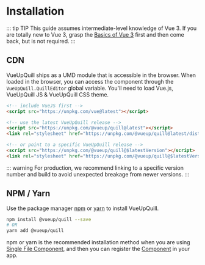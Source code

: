 # Installation

::: tip TIP
This guide assumes intermediate-level knowledge of Vue 3. If you are totally new to Vue 3, grasp the [Basics of Vue 3](https://v3.vuejs.org/guide/introduction.html) first and then come back, but is not required.
:::

## CDN

VueUpQuill ships as a UMD module that is accessible in the browser. When loaded in the browser, you can access the component through the `VueUpQuill.QuillEditor` global variable. You'll need to load Vue.js, VueUpQuill JS & VueUpQuill CSS theme.

<div id="cdn-install">

  ```html
  <!-- include VueJS first -->
  <script src="https://unpkg.com/vue@latest"></script>

  <!-- use the latest VueUpQuill release -->
  <script src="https://unpkg.com/@vueup/quill@latest"></script>
  <link rel="stylesheet" href="https://unpkg.com/@vueup/quill@latest/dist/quill.snow.css">

  <!-- or point to a specific VueUpQuill release -->
  <script src="https://unpkg.com/@vueup/quill@$latestVersion"></script>
  <link rel="stylesheet" href="https://unpkg.com/@vueup/quill@$latestVersion/dist/quill.snow.css">
  ```
</div>

  ::: warning 
  For production, we recommend linking to a specific version number and build to avoid unexpected breakage from newer versions.
  :::

## NPM / Yarn

Use the package manager [npm](https://www.npmjs.com/) or [yarn](https://yarnpkg.com/) to install VueUpQuill.

```bash
npm install @vueup/quill --save
# OR
yarn add @vueup/quill
```

npm or yarn is the recommended installation method when you are using [Single File Component](usage.md#in-single-file-component), and then you can register the [Component](usage.md#in-single-file-component) in your app.

<!-- GithubVersionSetter used to replace target with the latest github-release tag name -->
<ClientOnly>
  <GithubVersionSetter 
    container="#cdn-install" 
    target="$latestVersion" 
    owner="vueup" 
    repo="vueup-quill"
  ></GithubVersionSetter>
</ClientOnly>

<script setup>
  import GithubVersionSetter from '../../components/GithubVersionSetter.vue'
</script>